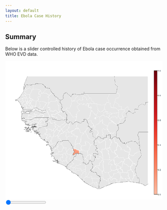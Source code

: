 ```yaml
---
layout: default
title: Ebola Case History
---
```

<script>
	var img = document.getElementById('casedata');
	
	function pad(n, width, z) {
	  z = z || '0';
	  n = n + '';
	  return n.length >= width ? n : new Array(width - n.length + 1).join(z) + n;
	}
	
	function setImage(obj)
	{
		var value = obj;
		casedata.src = 'images/cases/' + pad(value,2) + '_regional_cases_week.png';
		
	}
</script>
<link rel="stylesheet" href="stylesheets/rangeslider.css" type="text/css">

<script src="http://ajax.googleapis.com/ajax/libs/jquery/1.11.1/jquery.min.js"></script>

<script src="javascripts/rangeslider.min.js"></script>

## Summary

Below is a slider controlled history of Ebola case occurrence obtained from WHO EVD data. 

<output></output>
<img id="casedata" src="images/cases/01_regional_cases_week.png" style="display:block;margin-left: auto;margin-right:auto;">
<input type="range" min="1" max="70" value="1" step="1" data-rangeslider>

<script>
	$(function() {
		// Initialize a new plugin instance for all
		// e.g. $('input[type="range"]') elements.
		$('input[type="range"]').rangeslider({
			// Feature detection the default is `true`.
			// Set this to `false` if you want to use
			// the polyfill also in Browsers which support
			// the native <input type="range"> element.
			polyfill: false,

			// Default CSS classes
			rangeClass: 'rangeslider',
			fillClass: 'rangeslider__fill',
			handleClass: 'rangeslider__handle',
			
			onSlide: function(position, value) {
				setImage(value);
				output = $('output')[0];
				output.innerHTML = "Week " + value;
			}
		});
	});
</script>
